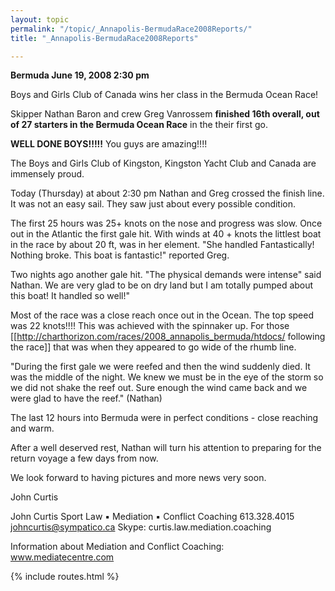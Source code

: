 ```yaml
---
layout: topic
permalink: "/topic/_Annapolis-BermudaRace2008Reports/"
title: "_Annapolis-BermudaRace2008Reports"

---
```


**Bermuda June 19, 2008  2:30 pm**

Boys and Girls Club of Canada wins her class in the Bermuda Ocean Race!

Skipper Nathan Baron and crew Greg Vanrossem **finished 16th overall, out of 27 starters in the Bermuda Ocean Race** in the their first go.

**WELL DONE BOYS!!!!!**  You guys are amazing!!!!

The Boys and Girls Club of Kingston, Kingston Yacht Club and Canada are immensely proud.

Today (Thursday) at about 2:30 pm Nathan and Greg crossed the finish line.   It was not an easy sail.  They saw just about every possible condition.

The first 25 hours was 25+ knots on the nose and progress was slow. Once out in the Atlantic the first gale hit.  With winds at 40 + knots the littlest boat in the race by about 20 ft, was in her element.  "She handled Fantastically!  Nothing broke.  This boat is fantastic!" reported Greg.

Two nights ago another gale hit.  "The physical demands were intense" said Nathan.  We are very glad to be on dry land but I am totally pumped about this boat!  It handled so well!"

Most of the race was a close reach once out in the Ocean.  The top speed was 22 knots!!!!  This was achieved with the spinnaker up.  For those [[http://charthorizon.com/races/2008_annapolis_bermuda/htdocs/ following the race]] that was when they appeared to go wide of the rhumb line.

"During the first gale we were reefed and then the wind suddenly died. It was the middle of the night.  We knew we must be in the eye of the storm so we did not shake the reef out.  Sure enough the wind came back and we were glad to have the reef." (Nathan)

The last 12 hours into Bermuda were in perfect conditions - close reaching and warm.

After a well deserved rest, Nathan will turn his attention to preparing for the return voyage a few days from now.

We look forward to having pictures and more news very soon.

John Curtis


John Curtis
Sport Law &#9642; Mediation &#9642; Conflict Coaching
613.328.4015
johncurtis@sympatico.ca
Skype: curtis.law.mediation.coaching

Information about Mediation and Conflict Coaching: www.mediatecentre.com

{% include routes.html %}
